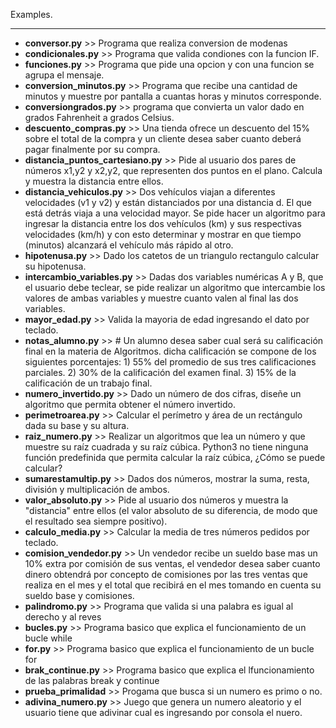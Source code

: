 Examples.
___
- **conversor.py** >> Programa que realiza conversion de modenas
- **condicionales.py** >> Programa que valida condiones con la funcion IF.
- **funciones.py** >> Programa que pide una opcion y con una funcion se agrupa el mensaje.
- **conversion_minutos.py** >> Programa que recibe una cantidad de minutos y muestre por pantalla a cuantas horas y minutos corresponde. 
- **conversiongrados.py** >> programa que convierta un valor dado en grados Fahrenheit a grados Celsius. 
- **descuento_compras.py** >> Una tienda ofrece un descuento del 15% sobre el total de la compra y un cliente desea saber cuanto deberá pagar finalmente por su compra.
- **distancia_puntos_cartesiano.py** >> Pide al usuario dos pares de números x1,y2 y x2,y2, que representen dos puntos en el plano. Calcula y muestra la distancia entre ellos.
- **distancia_vehiculos.py** >> Dos vehículos viajan a diferentes velocidades (v1 y v2) y están distanciados por una distancia d. El que está detrás viaja a una velocidad mayor. Se pide hacer un algoritmo para ingresar la distancia entre los dos vehículos (km) y sus respectivas velocidades (km/h) y con esto determinar y mostrar en que tiempo (minutos) alcanzará el vehículo más rápido al otro.
- **hipotenusa.py** >> Dado los catetos de un triangulo rectangulo calcular su hipotenusa.
- **intercambio_variables.py** >> Dadas dos variables numéricas A y B, que el usuario debe teclear, se pide realizar un algoritmo que intercambie los valores de ambas variables y muestre cuanto valen al final las dos variables.
- **mayor_edad.py** >> Valida la mayoria de edad ingresando el dato por teclado.
- **notas_alumno.py** >> # Un alumno desea saber cual será su calificación final en la materia de Algoritmos. dicha calificación se compone de los siguientes porcentajes: 1) 55% del promedio de sus tres calificaciones parciales. 2) 30% de la calificación del examen final. 3) 15% de la calificación de un trabajo final.
- **numero_invertido.py** >> Dado un número de dos cifras, diseñe un algoritmo que permita obtener el número invertido.
- **perimetroarea.py** >> Calcular el perímetro y área de un rectángulo dada su base y su altura.
- **raiz_numero.py** >> Realizar un algoritmos que lea un número y que muestre su raíz cuadrada y su raíz cúbica. Python3 no tiene ninguna función predefinida que permita calcular la raíz cúbica, ¿Cómo se puede calcular?
- **sumarestamultip.py** >> Dados dos números, mostrar la suma, resta, división y multiplicación de ambos. 
- **valor_absoluto.py** >> Pide al usuario dos números y muestra la "distancia" entre ellos (el valor absoluto de su diferencia, de modo que el resultado sea siempre positivo).
- **calculo_media.py** >> Calcular la media de tres números pedidos por teclado.
- **comision_vendedor.py** >> Un vendedor recibe un sueldo base mas un 10% extra por comisión de sus ventas, el vendedor desea saber cuanto dinero obtendrá por concepto de comisiones por las tres ventas que realiza en el mes y el total que recibirá en el mes tomando en cuenta su sueldo base y comisiones.
- **palindromo.py** >> Programa que valida si una palabra es igual al derecho y al reves
- **bucles.py** >> Programa basico que explica el funcionamiento de un bucle while
- **for.py** >> Programa basico que explica el funcionamiento de un bucle for
- **brak_continue.py** >> Programa basico que explica el lfuncionamiento de las palabras break y continue
- **prueba_primalidad** >> Progama que busca si un numero es primo o no.
- **adivina_numero.py** >> Juego que genera un numero aleatorio y el usuario tiene que adivinar cual es ingresando por consola el nuero.
